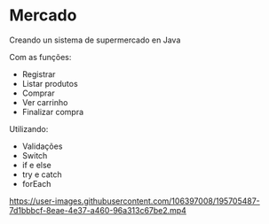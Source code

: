 # Mercado
Creando un sistema de supermercado en Java

Com as funções: 
* Registrar
* Listar produtos 
* Comprar 
* Ver carrinho
* Finalizar compra

Utilizando:
* Validações 
* Switch
* if e else
* try e catch
* forEach



https://user-images.githubusercontent.com/106397008/195705487-7d1bbbcf-8eae-4e37-a460-96a313c67be2.mp4




